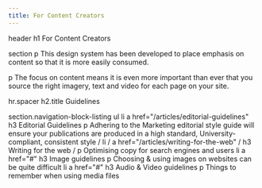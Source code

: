 ```yaml
---
title: For Content Creators
---
```


header
  h1 For Content Creators

section
  p This design system has been developed to place emphasis on content so that it is more easily consumed.

  p The focus on content means it is even more important than ever that you source the right imagery, text and video for each page on your site.

hr.spacer
h2.title Guidelines

section.navigation-block-listing
  ul
    li
      a href="/articles/editorial-guidelines"
        h3 Editorial Guidelines
        p Adhering to the Marketing editorial style guide will ensure your publications are produced in a high standard, University-compliant, consistent style
    / li
    /   a href="/articles/writing-for-the-web"
    /     h3 Writing for the web
    /     p Optimising copy for search engines and users
    li
      a href="#"
        h3 Image guidelines
        p Choosing &amp; using images on websites can be quite difficult
    li
      a href="#"
        h3 Audio &amp; Video guidelines
        p Things to remember when using media files